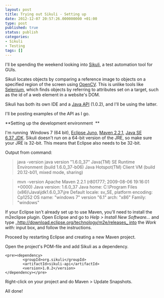 ```yaml
---
layout: post
title: Trying out Sikuli - Setting up
date: 2012-12-07 20:57:26.000000000 +01:00
type: post
published: true
status: publish
categories:
- Sikuli
- Testing
tags: []
---
```

I'll be spending the weekend looking into [Sikuli](http://www.sikuli.org/ "http://www.sikuli.org/"), a test automation tool for GUIs.

Sikuli locates objects by comparing a reference image to objects on a specified region of the screen using [OpenCV](http://opencv.willowgarage.com/wiki/ "http://opencv.willowgarage.com/wiki/"). This is unlike tools like [Selenium](http://seleniumhq.org/ "http://seleniumhq.org/"), which finds objects by referring to attributes set on a target, such as the id of a web element in a website's DOM.

Sikuli has both its own IDE and a [Java API](http://code.google.com/p/sikuli-api/ "http://code.google.com/p/sikuli-api/") (1.0.2), and I'll be using the latter.

I'll be posting examples of the API as I go.

**Setting up the development environment  **

I'm running  Windows 7 (64 bit), [Eclipse Juno](http://www.eclipse.org/downloads/ "http://www.eclipse.org/downloads/"), [Maven 2.2.1](http://maven.apache.org/download.html "http://maven.apache.org/download.html"), [Java SE 6.37 JDK](http://www.oracle.com/technetwork/java/javase/downloads/index.html "http://www.oracle.com/technetwork/java/javase/downloads/index.html"). Sikuli doesn't run on a 64-bit version of the JRE, so make sure your JRE is 32-bit. This means that Eclipse also needs to be 32-bit.

Output from command:

> java -version
java version "1.6.0_37"
Java(TM) SE Runtime Environment (build 1.6.0_37-b06)
Java Hotspot(TM) Client VM (build 20.12-b01, mixed mode, sharing)

> mvn -version
Apache Maven 2.2.1 (r801777; 2009-08-06 19:16:01 +0000)
Java version: 1.6.0_37
Java home: C:\Program Files (x86)\Java\jdk1.6.0_37\jre
Default locale: sv_SE, platform encoding: Cp1252
OS name: "windows 7" version "6.1" arch: "x86" Family: "windows"

If your Eclipse isn't already set up to use Maven, you'll need to install the m2eclipse plugin. Open Eclipse and go to _Help > Install New Software..._ and type _http://download.eclipse.org/technology/m2e/releases_ into the _Work with:_ input box, and follow the instructions.

Proceed by restarting Eclipse and creating a new Maven project.

Open the project's POM-file and add Sikuli as a dependency.

~~~
<pre><dependency>
        <groupId>org.sikuli</groupId>
        <artifactId>sikuli-api</artifactId>
        <version>1.0.2</version>
</dependency></pre>
~~~

Right-click on your project and do Maven > Update Snapshots.

All done!